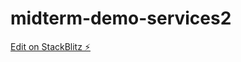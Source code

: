 # midterm-demo-services2

[Edit on StackBlitz ⚡️](https://stackblitz.com/edit/midterm-demo-services2)